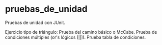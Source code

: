 # pruebas_de_unidad
Pruebas de unidad con JUnit.

Ejercicio tipo de triángulo:
	Prueba del camino básico o McCabe.
	Prueba de condiciones múltiples (or's lógicos [||]).
        Prueba tabla de condiciones.
